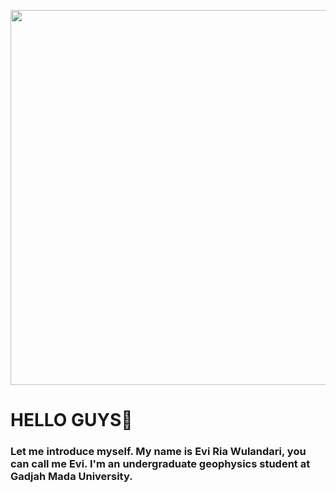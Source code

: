 
<img src="https://i.postimg.cc/P5t9Q4c4/20230912-150937-0000.png" width="600"></img>
# **HELLO GUYS👋**
### Let me introduce myself. My name is Evi Ria Wulandari, you can call me Evi. I'm an undergraduate geophysics student at Gadjah Mada University. 

